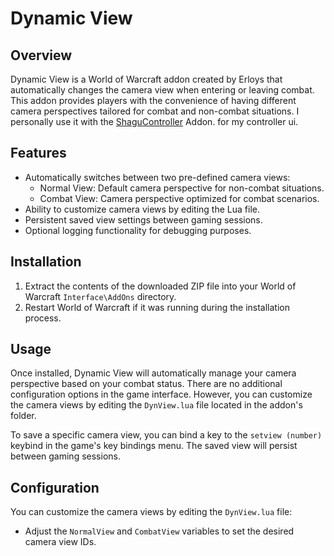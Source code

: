 # Dynamic View

## Overview
Dynamic View is a World of Warcraft addon created by Erloys that automatically changes the camera view when entering or leaving combat. This addon provides players with the convenience of having different camera perspectives tailored for combat and non-combat situations.
I personally use it with the [ShaguController](https://shagu.org/ShaguController) Addon. for my controller ui.

## Features
- Automatically switches between two pre-defined camera views:
  - Normal View: Default camera perspective for non-combat situations.
  - Combat View: Camera perspective optimized for combat scenarios.
- Ability to customize camera views by editing the Lua file.
- Persistent saved view settings between gaming sessions.
- Optional logging functionality for debugging purposes.

## Installation
1. Extract the contents of the downloaded ZIP file into your World of Warcraft `Interface\AddOns` directory.
2. Restart World of Warcraft if it was running during the installation process.

## Usage
Once installed, Dynamic View will automatically manage your camera perspective based on your combat status. There are no additional configuration options in the game interface. However, you can customize the camera views by editing the `DynView.lua` file located in the addon's folder.

To save a specific camera view, you can bind a key to the `setview (number)` keybind in the game's key bindings menu. The saved view will persist between gaming sessions.

## Configuration
You can customize the camera views by editing the `DynView.lua` file:
- Adjust the `NormalView` and `CombatView` variables to set the desired camera view IDs.
